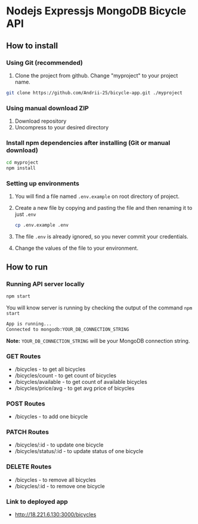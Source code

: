 # Nodejs Expressjs MongoDB Bicycle API

## How to install

### Using Git (recommended)

1.  Clone the project from github. Change "myproject" to your project name.

```bash
git clone https://github.com/Andrii-25/bicycle-app.git ./myproject
```

### Using manual download ZIP

1.  Download repository
2.  Uncompress to your desired directory

### Install npm dependencies after installing (Git or manual download)

```bash
cd myproject
npm install
```

### Setting up environments

1.  You will find a file named `.env.example` on root directory of project.
2.  Create a new file by copying and pasting the file and then renaming it to just `.env`

    ```bash
    cp .env.example .env
    ```
3.  The file `.env` is already ignored, so you never commit your credentials.
4.  Change the values of the file to your environment.

## How to run

### Running API server locally

```bash
npm start
```

You will know server is running by checking the output of the command `npm start`

```bash
App is running...
Connected to mongodb:YOUR_DB_CONNECTION_STRING
```

**Note:** `YOUR_DB_CONNECTION_STRING` will be your MongoDB connection string.

### GET Routes

- /bicycles - to get all bicycles
- /bicycles/count - to get count of bicycles
- /bicycles/available - to get count of available bicycles
- /bicycles/price/avg - to get avg price of bicycles

### POST Routes

- /bicycles - to add one bicycle

### PATCH Routes

- /bicycles/:id - to update one bicycle
- /bicycles/status/:id - to update status of one bicycle

### DELETE Routes

- /bicycles - to remove all bicycles
- /bicycles/:id - to remove one bicycle

### Link to deployed app
- http://18.221.6.130:3000/bicycles
